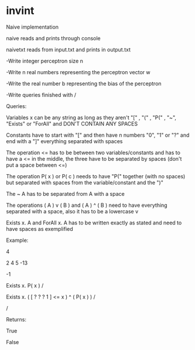 # invint

Naive implementation


naive reads and prints through console

naivetxt reads from input.txt and prints in output.txt


-Write integer perceptron size n

-Write n real numbers representing the perceptron vector w

-Write the real number b representing the bias of the perceptron

-Write queries finished with /


Queries:

Variables x can be any string as long as they aren't "[" , "(" , "P(" , "~", "Exists" or "ForAll" and DON'T CONTAIN ANY SPACES

Constants have to start with "[" and then have n numbers "0", "1" or "?" and end with a "]" everything separated with spaces

The operation <= has to be between two variables/constants and has to have a <= in the middle, the three have to be separated by spaces (don't put a space between <=)

The operation P( x ) or P( c ) needs to have "P(" together (with no spaces) but separated with spaces from the variable/constant and the ")"

The ~ A has to be separated from A with a space

The operations ( A ) v ( B ) and ( A ) ^ ( B ) need to have everything separated with a space, also it has to be a lowercase v

Exists x. A and ForAll x. A has to be written exactly as stated and need to have spaces as exemplified

Example:

4

2 4 5 -13

-1

Exists x. P( x ) /

Exists x. ( [ ? ? ? 1 ] <= x ) ^ ( P( x ) ) /

/



Returns:

True

False
